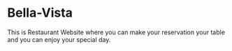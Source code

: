 # Bella-Vista
This is Restaurant Website where you can make your reservation your table and you can enjoy your special day.
